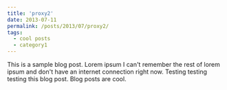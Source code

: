 ```yaml
---
title: 'proxy2'
date: 2013-07-11
permalink: /posts/2013/07/proxy2/
tags:
  - cool posts
  - category1
---
```


This is a sample blog post. Lorem ipsum I can't remember the rest of lorem ipsum and don't have an internet connection right now. Testing testing testing this blog post. Blog posts are cool. 
